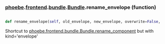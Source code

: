 ### [phoebe](phoebe.md).[frontend](phoebe.frontend.md).[bundle](phoebe.frontend.bundle.md).[Bundle](phoebe.frontend.bundle.Bundle.md).rename_envelope (function)


```py

def rename_envelope(self, old_envelope, new_envelope, overwrite=False, return_changes=False)

```



Shortcut to [phoebe.frontend.bundle.Bundle.rename_component](phoebe.frontend.bundle.Bundle.rename_component.md) but with kind='envelope'

